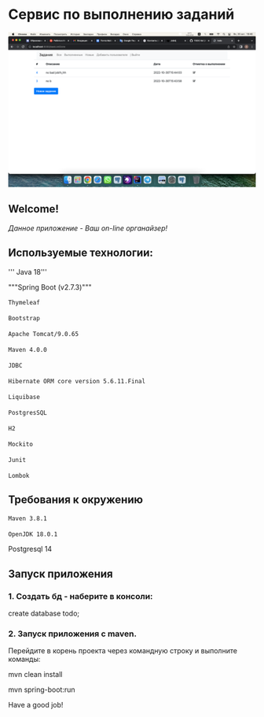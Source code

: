 # **Сервис по выполнению заданий**

![img_1.png](img_1.png)
## Welcome!

_Данное приложение - Ваш on-line органайзер!_
       
## Используемые технологии:

'''
Java 18'''

"""Spring Boot (v2.7.3)"""

    Thymeleaf

    Bootstrap

    Apache Tomcat/9.0.65

    Maven 4.0.0

    JDBC

    Hibernate ORM core version 5.6.11.Final

    Liquibase 

    PostgresSQL 

    H2 

    Mockito 

    Junit 

    Lombok

## Требования к окружению

    Maven 3.8.1

    OpenJDK 18.0.1

Postgresql 14 


## Запуск приложения

### 1. Создать бд - наберите в консоли:

create database todo;

### 2. Запуск приложения с maven. 
Перейдите в корень проекта через командную строку и выполните команды:

mvn clean install

mvn spring-boot:run


Have a good job!